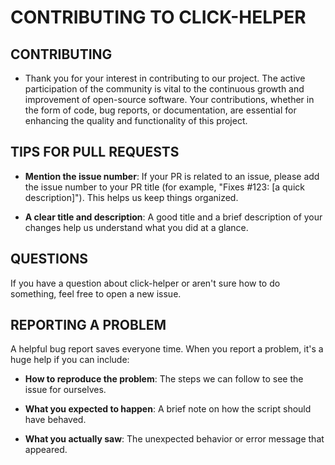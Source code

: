 # CONTRIBUTING TO CLICK-HELPER

## CONTRIBUTING

- Thank you for your interest in contributing to our project. The active participation of the community is vital to the continuous growth and improvement of open-source software. Your contributions, whether in the form of code, bug reports, or documentation, are essential for enhancing the quality and functionality of this project.

## TIPS FOR PULL REQUESTS

- **Mention the issue number**: If your PR is related to an issue, please add the issue number to your PR title (for example, "Fixes #123: [a quick description]"). This helps us keep things organized.

- **A clear title and description**: A good title and a brief description of your changes help us understand what you did at a glance.

## QUESTIONS

If you have a question about click-helper or aren't sure how to do something, feel free to open a new issue.

## REPORTING A PROBLEM

A helpful bug report saves everyone time. When you report a problem, it's a huge help if you can include:

- **How to reproduce the problem**: The steps we can follow to see the issue for ourselves.

- **What you expected to happen**: A brief note on how the script should have behaved.

- **What you actually saw**: The unexpected behavior or error message that appeared.